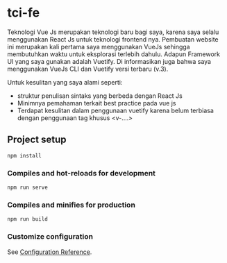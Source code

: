 # tci-fe
Teknologi Vue Js merupakan teknologi baru bagi saya, karena saya selalu menggunakan React Js untuk teknologi frontend nya. Pembuatan website ini merupakan kali pertama saya menggunakan VueJs sehingga membutuhkan waktu untuk eksplorasi terlebih dahulu. Adapun Framework UI yang saya gunakan adalah Vuetify. Di informasikan juga bahwa saya menggunakan VueJs CLI dan Vuetify versi terbaru (v.3).

Untuk kesulitan yang saya alami seperti:
- struktur penulisan sintaks yang berbeda dengan React Js
- Minimnya pemahaman terkait best practice pada vue js
- Terdapat kesulitan dalam penggunaan vuetify karena belum terbiasa dengan penggunaan tag khusus <v-....>

## Project setup
```
npm install
```

### Compiles and hot-reloads for development
```
npm run serve
```

### Compiles and minifies for production
```
npm run build
```

### Customize configuration
See [Configuration Reference](https://cli.vuejs.org/config/).
